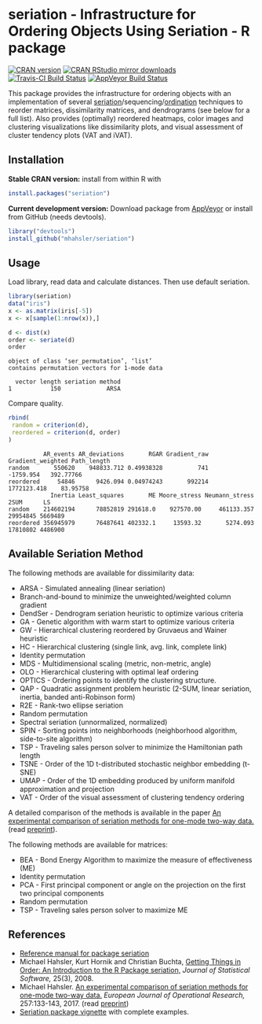 # seriation - Infrastructure for Ordering Objects Using Seriation - R package

[![CRAN version](http://www.r-pkg.org/badges/version/seriation)](https://cran.r-project.org/package=seriation)
[![CRAN RStudio mirror downloads](http://cranlogs.r-pkg.org/badges/seriation)](https://cran.r-project.org/package=seriation)
[![Travis-CI Build Status](https://travis-ci.org/mhahsler/seriation.svg?branch=master)](https://travis-ci.org/mhahsler/seriation)
[![AppVeyor Build Status](https://ci.appveyor.com/api/projects/status/github/mhahsler/seriation?branch=master&svg=true)](https://ci.appveyor.com/project/mhahsler/seriation)

This package provides the infrastructure for ordering objects 
with an implementation of several
[seriation](https://en.wikipedia.org/wiki/Seriation_(archaeology))/sequencing/[ordination](https://en.wikipedia.org/wiki/Ordination_(statistics)) techniques to reorder matrices, dissimilarity
matrices, and dendrograms (see below for a full list). Also provides (optimally) reordered heatmaps, 
color images and clustering visualizations like dissimilarity plots, and
visual assessment of cluster tendency plots (VAT and iVAT).

## Installation

__Stable CRAN version:__ install from within R with
```R
install.packages("seriation")
```
__Current development version:__ Download package from [AppVeyor](https://ci.appveyor.com/project/mhahsler/seriation/build/artifacts) or install from GitHub (needs devtools).
```R 
library("devtools")
install_github("mhahsler/seriation")
```

## Usage

Load library, read data and calculate distances. Then use default seriation.
```R
library(seriation)
data("iris")
x <- as.matrix(iris[-5])
x <- x[sample(1:nrow(x)),]

d <- dist(x)
order <- seriate(d)
order
```

```
object of class ‘ser_permutation’, ‘list’
contains permutation vectors for 1-mode data

  vector length seriation method
1           150             ARSA
```

Compare quality.
```R
rbind(
 random = criterion(d),
 reordered = criterion(d, order)
)
```

```
          AR_events AR_deviations       RGAR Gradient_raw Gradient_weighted Path_length
random       550620    948833.712 0.49938328          741         -1759.954   392.77766
reordered     54846      9426.094 0.04974243       992214       1772123.418    83.95758
            Inertia Least_squares       ME Moore_stress Neumann_stress     2SUM      LS
random    214602194      78852819 291618.0    927570.00     461133.357 29954845 5669489
reordered 356945979      76487641 402332.1     13593.32       5274.093 17810802 4486900
```

## Available Seriation Method

The following methods are available for dissimilarity data:

 *  ARSA - Simulated annealing (linear seriation)   
 *  Branch-and-bound to minimize the unweighted/weighted column gradient 
 *  DendSer - Dendrogram seriation heuristic to optimize various criteria
 *  GA - Genetic algorithm with warm start to optimize various criteria
 *  GW - Hierarchical clustering reordered by Gruvaeus and Wainer heuristic 
 *  HC - Hierarchical clustering (single link, avg. link, complete link) 
 *  Identity permutation 
 *  MDS - Multidimensional scaling (metric, non-metric, angle) 
 *  OLO - Hierarchical clustering with optimal leaf ordering 
 *  OPTICS - Ordering points to identify the clustering structure.
 *  QAP - Quadratic assignment problem heuristic (2-SUM, linear seriation, inertia, banded anti-Robinson form)
 *  R2E - Rank-two ellipse seriation 
 *  Random permutation
 *  Spectral seriation (unnormalized, normalized) 
 *  SPIN - Sorting points into neighborhoods (neighborhood algorithm, side-to-site algorithm)
 *  TSP - Traveling sales person solver to minimize the Hamiltonian path length 
 *  TSNE - Order of the 1D t-distributed stochastic neighbor embedding (t-SNE)
 *  UMAP - Order of the 1D embedding produced by uniform manifold approximation and projection
 *  VAT - Order of the visual assessment of clustering tendency ordering 
  
A detailed comparison of the methods is available in the paper 
[An experimental comparison of seriation methods for one-mode two-way data.](http://dx.doi.org/10.1016/j.ejor.2016.08.066) (read [ preprint](https://michael.hahsler.net/research/misc/EJOR_seriation_2016.pdf)).
  
  
The following methods are available for matrices:

 *  BEA - Bond Energy Algorithm to maximize the measure of effectiveness (ME) 
 *  Identity permutation 
 *  PCA - First principal component or angle on the projection on the first two principal components 
 *  Random permutation 
 *  TSP - Traveling sales person solver to maximize ME 



## References
* [Reference manual for package seriation](https://www.rdocumentation.org/packages/seriation/)
* Michael Hahsler, Kurt Hornik and Christian Buchta, [Getting Things in Order: An Introduction to the R Package seriation,](http://dx.doi.org/10.18637/jss.v025.i03) _Journal of Statistical Software,_ 25(3), 2008.
* Michael Hahsler. [An experimental comparison of seriation methods for one-mode two-way data.](http://dx.doi.org/10.1016/j.ejor.2016.08.066) _European Journal of Operational Research,_ 257:133-143, 2017. (read [preprint](https://michael.hahsler.net/research/misc/EJOR_seriation_2016.pdf))
* [Seriation package vignette](https://cran.r-project.org/package=seriation/vignettes/seriation.pdf) with complete examples.

